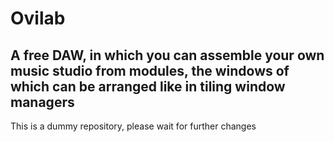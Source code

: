# Ovilab
A free DAW, in which you can assemble your own music studio from modules, the windows of which can be arranged like in tiling window managers 
---
This is a dummy repository, please wait for further changes 
